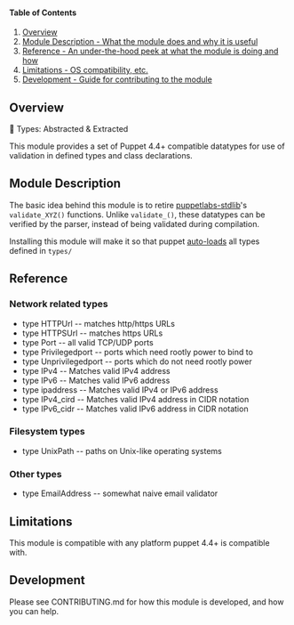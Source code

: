 #### Table of Contents

1. [Overview](#overview)
2. [Module Description - What the module does and why it is useful](#module-description)
5. [Reference - An under-the-hood peek at what the module is doing and how](#reference)
5. [Limitations - OS compatibility, etc.](#limitations)
6. [Development - Guide for contributing to the module](#development)

## Overview

:tea: Types: Abstracted & Extracted

This module provides a set of Puppet 4.4+ compatible datatypes for use of validation in defined types and class declarations.

## Module Description

The basic idea behind this module is to retire [puppetlabs-stdlib](https://forge.puppet.com/puppetlabs/stdlib)'s `validate_XYZ()` functions. Unlike `validate_()`, these datatypes can be verified by the parser, instead of being validated during compilation.

Installing this module will make it so that puppet [auto-loads](https://docs.puppet.com/puppet/4.4/reference/release_notes.html#type-aliases) all types defined in `types/`

## Reference

### Network related types
* type HTTPUrl -- matches http/https URLs
* type HTTPSUrl -- matches https URLs
* type Port -- all valid TCP/UDP ports
* type Privilegedport  -- ports which need rootly power to bind to
* type Unprivilegedport  -- ports which do not need rootly power
* type IPv4  -- Matches valid IPv4 address
* type IPv6  -- Matches valid IPv6 address
* type ipaddress  -- Matches valid IPv4 or IPv6 address
* type IPv4_cird  -- Matches valid IPv4 address in CIDR notation
* type IPv6_cidr  -- Matches valid IPv6 address in CIDR notation

### Filesystem types
* type UnixPath  -- paths on Unix-like operating systems

### Other types
* type EmailAddress -- somewhat naive email validator

## Limitations

This module is compatible with any platform puppet 4.4+ is compatible with.

## Development

Please see CONTRIBUTING.md for how this module is developed, and how you can help.

